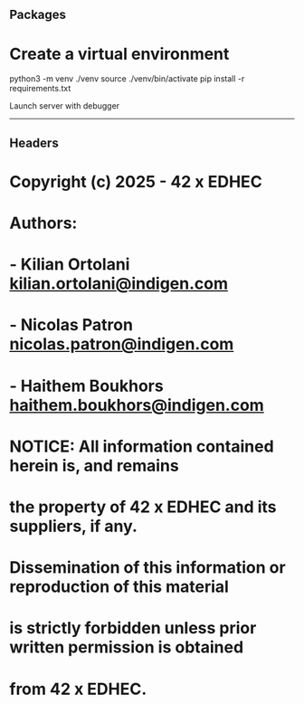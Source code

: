 ## Packages

# Create a virtual environment

python3 -m venv ./venv
source ./venv/bin/activate
pip install -r requirements.txt

Launch server with debugger


----------------
## Headers

#
# Copyright (c) 2025 - 42 x EDHEC
# Authors:
#   - Kilian Ortolani <kilian.ortolani@indigen.com>
#   - Nicolas Patron <nicolas.patron@indigen.com>
#   - Haithem Boukhors <haithem.boukhors@indigen.com>
# NOTICE: All information contained herein is, and remains
# the property of 42 x EDHEC and its suppliers, if any.
# Dissemination of this information or reproduction of this material
# is strictly forbidden unless prior written permission is obtained
# from 42 x EDHEC.
#